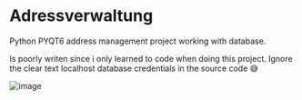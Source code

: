 # Adressverwaltung

Python PYQT6 address management project working with database.

Is poorly writen since i only learned to code when doing this project.
Ignore the clear text localhost database credentials in the source code 😅

![image](https://user-images.githubusercontent.com/91200978/223963673-081a1de1-6640-4567-89cb-1fa0218faa9b.png)
